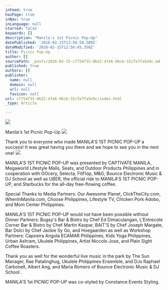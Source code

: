 ```yaml
---
inFeed: true
hasPage: true
inNav: true
inLanguage: null
starred: false
keywords: []
description: "Manila's 1st Picnic Pop-Up"
datePublished: '2016-02-15T12:56:50.309Z'
dateModified: '2016-02-15T12:56:45.350Z'
title: Picnic Pop-Up
author: []
sourcePath: _posts/2016-02-15-cf754f35-0b22-47e6-96cb-32cfe7fa5e9c.md
published: true
authors: []
publisher:
  name: null
  domain: null
  url: null
  favicon: null
url: cf754f35-0b22-47e6-96cb-32cfe7fa5e9c/index.html
_type: Article

---
```

![](https://the-grid-user-content.s3-us-west-2.amazonaws.com/98a95227-c91a-4c4c-9272-1f3e612efa9e.jpg)

Manila's 1st Picnic Pop-Up
![](https://s3-us-west-2.amazonaws.com/the-grid-img/p/862270f18b6b21b9d216b5f61f252c45c51b5bd4.jpg)

Thank you to everyone who made MANILA'S 1ST PICNIC POP-UP a success!
It was great having you there and we hope to see you in the next one! ![](https://s3-us-west-2.amazonaws.com/the-grid-img/p/fff9903d877caae20a3d8fe573c8a5908b9bd373.jpg)

MANILA'S 1ST PICNIC POP-UP was presented by CAPTIVATE MANILA, Megaworld Lifestyle Malls, Seats, and Outdoor Products Philippines and in cooperation with GOcery, Selecta, FitFlop, M&G, Bounce Electronic Music & DJ School as well as UBER, the official ride to MANILA'S 1ST PICNIC POP-UP, and Starbucks for the all-day free-flowing coffee. 

Special Thanks to Media Partners: Our Awesome Planet, ClickTheCity.com, WhenInManila.com, Choose Philippines, Lifestyle TV, Chicken Pork Adobo, and Mom Center Philippines. 

MANILA'S 1ST PICNIC POP-UP would not have been possible without Dinner Partners: Bugsy's Bar & Bistro by Chef Ed Dimaculangan, L'Entrecote Corner Bar & Bistro by Chef Martin Kaspar, BAIT'S by Chef Joseph Margate, Bar Dolci by Chef Jackie Sy Go, and Hoegaarden as well as Workshop Partners: Capoeira Angola ECAMAR Philippines, Kids Yoga Philippines, Urban Ashram, Ukulele Philippines, Artist Niccolo Jose, and Plain Sight Coffee Roasters. 

Thank you as well for the wonderful live music in the park by The Sun Manager, Rae Patalinghug, Ukulele Philippines Ensemble, and DJs Raphael Carbonell, Albert Ang, and Maria Romero of Bounce Electronic Music & DJ School . 

MANILA'S 1st PICNIC POP-UP was co-styled by Constance Events Styling.